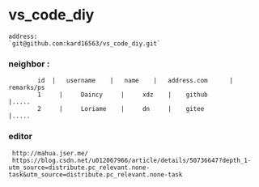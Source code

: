 # vs_code_diy
    address:
    `git@github.com:kard16563/vs_code_diy.git` 
### neighbor : 
            id	|	username	|	name	|	address.com      |   remarks/ps
            1     |     Daincy     |     xdz    |    github           |.....
            2     |     Loriame    |     dn     |    gitee            |.....

###  editor 
     http://mahua.jser.me/  
     https://blog.csdn.net/u012067966/article/details/50736647?depth_1-utm_source=distribute.pc_relevant.none-task&utm_source=distribute.pc_relevant.none-task